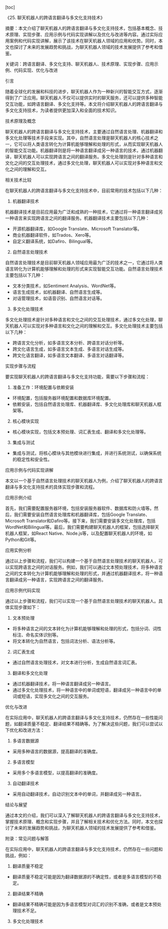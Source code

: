 
[toc]                    
                
                
《25. 聊天机器人的跨语言翻译与多文化支持技术》

摘要：本文介绍了聊天机器人的跨语言翻译与多文化支持技术，包括基本概念、技术原理、实现步骤、应用示例与代码实现讲解以及优化与改进等内容。通过实际应用案例和代码实现讲解，展示了该技术在聊天机器人领域的应用和优势。同时，本文也探讨了未来的发展趋势和挑战，为聊天机器人领域的技术发展提供了参考和借鉴。

关键词：跨语言翻译、多文化支持、聊天机器人、技术原理、实现步骤、应用示例、代码实现、优化与改进

引言

随着全球化的发展和科技的进步，聊天机器人作为一种新兴的智能交互方式，逐渐得到了广泛应用。聊天机器人不仅可以提供实时的聊天服务，还可以提供多种智能交互功能，如跨语言翻译、多文化支持等。本文将介绍聊天机器人的跨语言翻译与多文化支持技术，为读者提供更加深入和全面的技术知识。

技术原理及概念

聊天机器人的跨语言翻译与多文化支持技术，主要通过自然语言处理、机器翻译和多文化处理等技术手段来实现。其中，自然语言处理是聊天机器人的核心技术之一，它可以将人类语言转化为计算机能够理解和处理的形式，从而实现聊天机器人的智能交互功能。机器翻译则是将一种语言翻译成另一种语言的技术，通过机器翻译，聊天机器人可以实现跨语言之间的翻译服务。多文化处理则是针对多种语言和文化之间的交互处理技术，通过多文化处理，聊天机器人可以实现对多种语言和文化之间的理解和交互。

相关技术比较

在聊天机器人的跨语言翻译与多文化支持技术中，目前常用的技术包括以下几种：

1. 机器翻译技术

机器翻译技术是目前应用最为广泛和成熟的一种技术，它通过将一种语言翻译成另一种语言来实现跨语言之间的翻译服务。机器翻译技术主要包括以下几种：

- 开源机器翻译库，如Google Translate、Microsoft Translator等。
- 商业机器翻译软件，如Trados、Xero等。
- 自定义翻译系统，如Dafiro、Bilingual等。

2. 自然语言处理技术

自然语言处理技术是目前聊天机器人领域应用最为广泛的技术之一，它通过将人类语言转化为计算机能够理解和处理的形式来实现智能交互功能。自然语言处理技术主要包括以下几种：

- 文本分类技术，如Sentiment Analysis、WordNet等。
- 语言生成技术，如机器翻译、自然语言生成等。
- 对话管理技术，如语音识别、自然语言对话等。

3. 多文化处理技术

多文化处理技术是针对多种语言和文化之间的交互处理技术，通过多文化处理，聊天机器人可以实现对多种语言和文化之间的理解和交互。多文化处理技术主要包括以下几种：

- 跨语言文化分析，如多语言文本分析、跨语言对话分析等。
- 跨文化语言生成，如多语言文本生成、多语言对话生成等。
- 跨文化语言翻译，如多语言文本翻译、多语言对话翻译等。

实现步骤与流程

要实现聊天机器人的跨语言翻译与多文化支持功能，需要以下步骤和流程：

1. 准备工作：环境配置与依赖安装

- 环境配置，包括服务器环境配置和数据库环境配置。
- 依赖安装，包括自然语言处理库、机器翻译库、多文化处理库和聊天机器人框架等。

2. 核心模块实现

- 核心模块实现，包括文本预处理、词汇表生成、翻译和多文化处理等。

3. 集成与测试

- 集成与测试，将核心模块与其他模块进行集成，并进行系统测试，以确保系统的稳定性和安全性。

应用示例与代码实现讲解

本文以一个基于自然语言处理技术的聊天机器人为例，介绍了聊天机器人的跨语言翻译与多文化支持技术的具体实现步骤和流程。

应用示例介绍

首先，我们需要配置服务器环境，包括安装服务器软件、数据库和防火墙等。然后，我们需要安装自然语言处理库和机器翻译库，包括Google Translate、Microsoft Translator和Dafiro等。接下来，我们需要安装多文化处理库，包括WordNet和Bilingual等。最后，我们需要构建聊天机器人的框架，包括选择聊天机器人框架，如React Native、Node.js等，以及配置聊天机器人的环境，如Python和Git等。

应用实例分析

通过以上步骤和流程，我们可以构建一个基于自然语言处理技术的聊天机器人，可以实现跨语言之间的对话服务。例如，我们可以通过文本预处理技术，将多种语言之间的文本转化为计算机能够理解和处理的形式，并通过机器翻译技术，将一种语言翻译成另一种语言，实现跨语言之间的翻译服务。

应用示例代码实现

通过以上步骤和流程，我们可以实现一个基于自然语言处理技术的聊天机器人。具体实现步骤如下：

1. 文本预处理

- 将多种语言之间的文本转化为计算机能够理解和处理的形式，包括分词、词性标注、命名实体识别等。
- 将文本转化为自然语言，包括词法分析、语法分析等。

2. 词汇表生成

- 通过自然语言处理技术，对文本进行分析，生成自然语言词汇表。

3. 翻译和多文化处理

- 通过机器翻译技术，将一种语言翻译成另一种语言。
- 通过多文化处理技术，将一种语言中的单词或短语，翻译成另一种语言中的单词或短语，实现多文化之间的交互服务。

优化与改进

在实际应用中，聊天机器人的跨语言翻译与多文化支持技术，仍然存在一些性能问题，如翻译质量不稳定、翻译结果不精确等。为了解决这些问题，我们可以尝试以下优化和改进方法：

1. 多语言数据源

- 采用多种语言的数据源，提高翻译的准确度。

2. 多语言模型

- 采用多个多语言模型，以提高翻译的准确度。

3. 自动翻译技术

- 采用自动翻译技术，自动识别文本中的单词，并翻译成另一种语言。

结论与展望

通过本文的介绍，我们可以深入了解聊天机器人的跨语言翻译与多文化支持技术，掌握技术原理、概念和实现步骤，并且了解相关技术和优化方法。同时，本文也探讨了未来的发展趋势和挑战，为聊天机器人领域的技术发展提供了参考和借鉴。



附录：常见问题与解答

在实际应用中，聊天机器人的跨语言翻译与多文化支持技术，仍然存在一些问题和挑战，例如：

1. 翻译质量不稳定

- 翻译质量不稳定可能是因为翻译数据源的不确定性，或者是多语言模型的不稳定。

2. 翻译结果不精确

- 翻译结果不精确可能是因为多语言模型对词汇的识别不准确，或者是文本预处理技术不足。

3. 多文化处理技术

